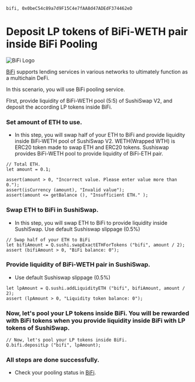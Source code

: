 ```meta-Currency
bifi, 0x0beC54c89a7d9F15C4e7fAA8d47ADEdF374462eD
```

# Deposit LP tokens of BiFi-WETH pair inside BiFi Pooling

![BiFi Logo](https://s3.ap-northeast-2.amazonaws.com/thebifrost.io/home/bifi/bifi_logo.svg)

[BiFi](https://bifi.finance/) supports lending services in various networks to ultimately function as a multichain DeFi.

In this scenario, you will use BiFi pooling service.

FIrst, provide liquidity of BiFi-WETH pool (5:5) of SushiSwap V2, and deposit the according LP tokens inside BiFi.

### Set amount of ETH to use.

- In this step, you will swap half of your ETH to BiFi and provide liquidity inside BiFi-WETH pool of SushiSwap V2. WETH(Wrapped WTH) is ERC20 token made to swap ETH and ERC20 tokens. Sushiswap provides BiFi-WETH pool to provide liquidity of BiFi-ETH pair.

```input ETH
// Total ETH.
let amount = 0.1;
```

```input-Verify
assert(amount > 0, "Incorrect value. Please enter value more than 0.");
assert(isCurrency (amount), "Invalid value");
assert(amount <= getBalance (), "Insufficient ETH." );
```

### Swap ETH to BiFi in SushiSwap.

- In this step, you will swap ETH to BiFi to provide liquidity inside SushiSwap. Use default Sushiswap slippage (0.5%)

```taster
// Swap half of your ETH to BiFi
let bifiAmount = Q.sushi.swapExactETHForTokens ("bifi", amount / 2);
assert (bifiAmount > 0, "BiFi balance: 0");
```

### Provide liquidity of BiFi-WETH pair in SushiSwap.

- Use default Sushiswap slippage (0.5%)

```taster
let lpAmount = Q.sushi.addLiquidityETH ("bifi", bifiAmount, amount / 2);
assert (lpAmount > 0, "Liquidity token balance: 0");
```

### Now, let's pool your LP tokens inside BiFi. You will be rewarded with BiFi tokens when you provide liquidity inside BiFi with LP tokens of SushiSwap.

```taster
// Now, let's pool your LP tokens inside BiFi.
Q.bifi.depositLp ("bifi", lpAmount);
```

### All steps are done successfully.

- Check your pooling status in [BiFi](https://app.bifi.finance/pool/sushiswap/bifiEth?chainid=mainnet).
